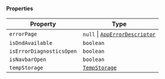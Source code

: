 #### Properties

| Property                                                     | Type                                                                     |
| ------------------------------------------------------------ | ------------------------------------------------------------------------ |
| <a id="errorpage"></a> `errorPage`                           | `null` \| [`AppErrorDescriptor`](./generated/html/AppErrorDescriptor.md) |
| <a id="isdndavailable"></a> `isDndAvailable`                 | `boolean`                                                                |
| <a id="iserrordiagnosticsopen"></a> `isErrorDiagnosticsOpen` | `boolean`                                                                |
| <a id="isnavbaropen"></a> `isNavbarOpen`                     | `boolean`                                                                |
| <a id="tempstorage"></a> `tempStorage`                       | [`TempStorage`](./generated/html/TempStorage.md)                         |
